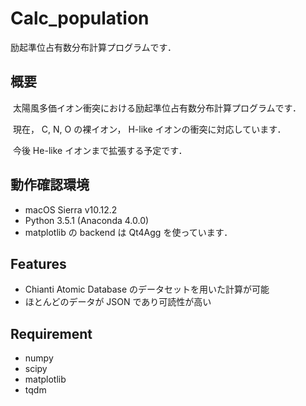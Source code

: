 # Calc_population
励起準位占有数分布計算プログラムです．
## 概要
  太陽風多価イオン衝突における励起準位占有数分布計算プログラムです．
  
  現在， C, N, O の裸イオン， H-like イオンの衝突に対応しています．
  
  今後 He-like イオンまで拡張する予定です．
  
## 動作確認環境
  - macOS Sierra v10.12.2
  - Python 3.5.1 (Anaconda 4.0.0)
  - matplotlib の backend は Qt4Agg を使っています．

## Features

- Chianti Atomic Database のデータセットを用いた計算が可能
- ほとんどのデータが JSON であり可読性が高い

## Requirement

- numpy
- scipy
- matplotlib
- tqdm

